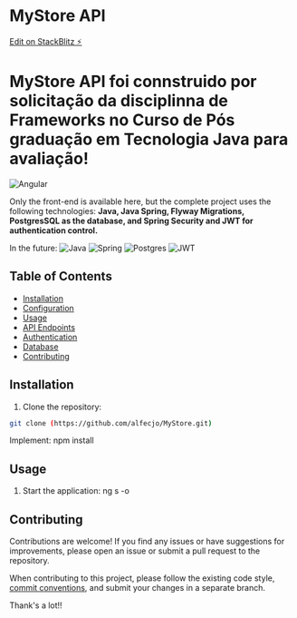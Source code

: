 # MyStore API

[Edit on StackBlitz ⚡️](https://stackblitz.com/edit/1wz4z6)

# MyStore API foi connstruido por solicitação da disciplinna de Frameworks no Curso de Pós graduação em Tecnologia Java para avaliação!

![Angular](https://img.shields.io/badge/angular-%23DD0031.svg?style=for-the-badge&logo=angular&logoColor=white)

Only the front-end is available here, but the complete project uses the following technologies: **Java, Java Spring, Flyway Migrations, PostgresSQL as the database, and Spring Security and JWT for authentication control.**

In the future:
![Java](https://img.shields.io/badge/java-%23ED8B00.svg?style=for-the-badge&logo=openjdk&logoColor=white)
![Spring](https://img.shields.io/badge/spring-%236DB33F.svg?style=for-the-badge&logo=spring&logoColor=white)
![Postgres](https://img.shields.io/badge/postgres-%23316192.svg?style=for-the-badge&logo=postgresql&logoColor=white)
![JWT](https://img.shields.io/badge/JWT-black?style=for-the-badge&logo=JSON%20web%20tokens)



## Table of Contents

- [Installation](#installation)
- [Configuration](#configuration)
- [Usage](#usage)
- [API Endpoints](#api-endpoints)
- [Authentication](#authentication)
- [Database](#database)
- [Contributing](#contributing)

## Installation

1. Clone the repository:

```bash
git clone (https://github.com/alfecjo/MyStore.git)
```

Implement: npm install

## Usage

1. Start the application: ng s -o

## Contributing

Contributions are welcome! If you find any issues or have suggestions for improvements, please open an issue or submit a pull request to the repository.

When contributing to this project, please follow the existing code style, [commit conventions](https://www.conventionalcommits.org/en/v1.0.0/), and submit your changes in a separate branch.

Thank's a lot!!




